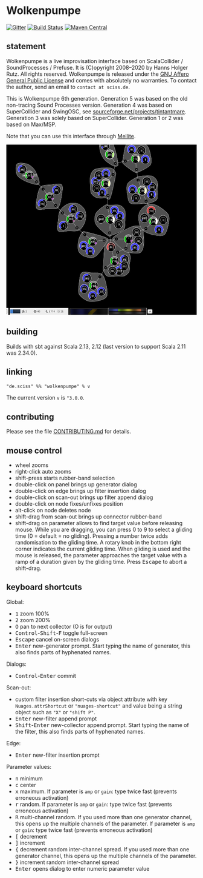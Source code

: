 # Wolkenpumpe

[![Gitter](https://badges.gitter.im/Join%20Chat.svg)](https://gitter.im/Sciss/Mellite?utm_source=badge&utm_medium=badge&utm_campaign=pr-badge&utm_content=badge)
[![Build Status](https://travis-ci.org/Sciss/Wolkenpumpe.svg?branch=main)](https://travis-ci.org/Sciss/Wolkenpumpe)
[![Maven Central](https://maven-badges.herokuapp.com/maven-central/de.sciss/wolkenpumpe_2.13/badge.svg)](https://maven-badges.herokuapp.com/maven-central/de.sciss/wolkenpumpe_2.13)

## statement

Wolkenpumpe is a live improvisation interface based on ScalaCollider / SoundProcesses / Prefuse. It is (C)opyright
2008&ndash;2020 by Hanns Holger Rutz. All rights reserved. Wolkenpumpe is released under
the [GNU Affero General Public License](https://git.iem.at/sciss/Wolkenpumpe/raw/main/LICENSE)
and comes with absolutely no warranties. To contact the author, send an email to `contact at sciss.de`.

This is Wolkenpumpe 6th generation. Generation 5 was based on the old non-tracing Sound Processes version.
Generation 4 was based on SuperCollider and SwingOSC,
see [sourceforge.net/projects/tintantmare](http://sourceforge.net/projects/tintantmare/). Generation 3 was solely
based on SuperCollider. Generation 1 or 2 was based on Max/MSP.

Note that you can use this interface through [Mellite](https://git.iem.at/sciss/Mellite/).

<img src="screenshot.png" alt="screenshot" width="520" height="449"/>

## building

Builds with sbt against Scala 2.13, 2.12 (last version to support Scala 2.11 was 2.34.0).

## linking

    "de.sciss" %% "wolkenpumpe" % v

The current version `v` is `"3.0.0`.

## contributing

Please see the file [CONTRIBUTING.md](CONTRIBUTING.md) for details.

## mouse control

- wheel zooms
- right-click auto zooms
- shift-press starts rubber-band selection
- double-click on panel brings up generator dialog
- double-click on edge brings up filter insertion dialog
- double-click on scan-out brings up filter append dialog
- double-click on node fixes/unfixes position
- alt-click on node deletes node
- shift-drag from scan-out brings up connector rubber-band
- shift-drag on parameter allows to find target value before releasing mouse. While you are dragging, you can press 0 to 9 to select a gliding time (0 = default = no gliding). Pressing a number twice adds randomisation to the gliding time. A rotary knob in the bottom right corner indicates the current gliding time. When gliding is used and the mouse is released, the parameter approaches the target value with a ramp of a duration given by the gliding time. Press <tt>Escape</tt> to abort a shift-drag.

## keyboard shortcuts

Global:

- <tt>1</tt> zoom 100%
- <tt>2</tt> zoom 200%
- <tt>O</tt> pan to next collector (O is for output)
- <tt>Control</tt>-<tt>Shift</tt>-<tt>F</tt> toggle full-screen
- <tt>Escape</tt> cancel on-screen dialogs
- <tt>Enter</tt> new-generator prompt. Start typing the name of generator, this also finds parts of hyphenated names.

Dialogs:

- <tt>Control</tt>-<tt>Enter</tt> commit

Scan-out:

- custom filter insertion short-cuts via object attribute with key `Nuages.attrShortcut` or `"nuages-shortcut"`
  and value being a string object such as `"X"` or `"shift P"`.
- <tt>Enter</tt> new-filter append prompt
- <tt>Shift</tt>-<tt>Enter</tt> new-collector append prompt. Start typing the name of the filter, this also finds parts of hyphenated names.

Edge:

- <tt>Enter</tt> new-filter insertion prompt

Parameter values:

- <tt>n</tt> minimum
- <tt>c</tt> center
- <tt>x</tt> maximum. If parameter is `amp` or `gain`: type twice fast (prevents erroneous activation)
- <tt>r</tt> random. If parameter is `amp` or `gain`: type twice fast (prevents erroneous activation)
- <tt>R</tt> multi-channel random. If you used more than one generator channel, this opens up the multiple channels of the parameter.  If parameter is `amp` or `gain`: type twice fast (prevents erroneous activation)
- <tt>[</tt> decrement
- <tt>]</tt> increment
- <tt>{</tt> decrement random inter-channel spread. If you used more than one generator channel, this opens up the multiple channels of the parameter.
- <tt>}</tt> increment random inter-channel spread
- <tt>Enter</tt> opens dialog to enter numeric parameter value

